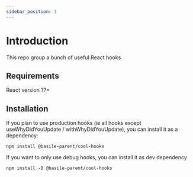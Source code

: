 ```yaml
---
sidebar_position: 1
---
```


# Introduction

This repo group a bunch of useful React hooks

## Requirements
React version ??+

## Installation

If you plan to use production hooks (ie all hooks except useWhyDidYouUpdate / withWhyDidYouUpdate),
you can install it as a dependency:

`npm install @basile-parent/cool-hooks`

If you want to only use debug hooks, you can install it as dev dependency

`npm install -D @basile-parent/cool-hooks`